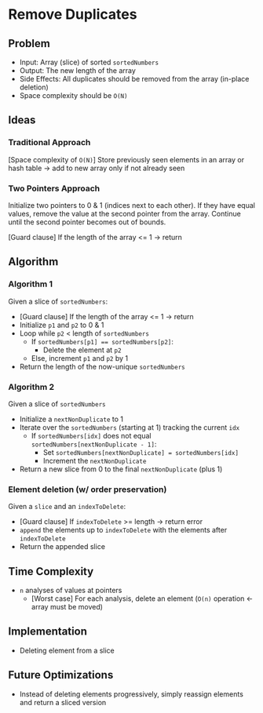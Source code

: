 # Remove Duplicates

## Problem

- Input: Array (slice) of sorted `sortedNumbers`
- Output: The new length of the array
- Side Effects: All duplicates should be removed from the array (in-place deletion)
- Space complexity should be `O(N)`

## Ideas

### Traditional Approach

[Space complexity of `O(N)`] Store previously seen elements in an array or hash table -> add to new array only if not already seen

### Two Pointers Approach

Initialize two pointers to 0 & 1 (indices next to each other). If they have equal values, remove the value at the second pointer from the array. Continue until the second pointer becomes out of bounds.

[Guard clause] If the length of the array <= 1 -> return

## Algorithm
### Algorithm 1

Given a slice of `sortedNumbers`:
- [Guard clause] If the length of the array <= 1 -> return
- Initialize `p1` and `p2` to 0 & 1
- Loop while `p2` < length of `sortedNumbers`
  - If `sortedNumbers[p1] == sortedNumbers[p2]`:
    - Delete the element at `p2`
  - Else, increment `p1` and `p2` by 1
- Return the length of the now-unique `sortedNumbers`

### Algorithm 2

Given a slice of `sortedNumbers`
- Initialize a `nextNonDuplicate` to 1
- Iterate over the `sortedNumbers` (starting at 1) tracking the current `idx`
  - If `sortedNumbers[idx]` does not equal `sortedNumbers[nextNonDuplicate - 1]`:
    - Set `sortedNumbers[nextNonDuplicate] = sortedNumbers[idx]`
    - Increment the `nextNonDuplicate` 
- Return a new slice from 0 to the final `nextNonDuplicate` (plus 1)

### Element deletion (w/ order preservation)

Given a `slice` and an `indexToDelete`:
- [Guard clause] If `indexToDelete` >= length -> return error
- `append` the elements up to `indexToDelete` with the elements after `indexToDelete`
- Return the appended slice

## Time Complexity

- `n` analyses of values at pointers
  - [Worst case] For each analysis, delete an element (`O(n)` operation <- array must be moved)

## Implementation

- Deleting element from a slice

## Future Optimizations

- Instead of deleting elements progressively, simply reassign elements and return a sliced version